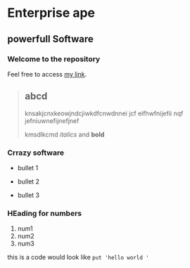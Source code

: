 
Enterprise ape
==============

powerfull Software
------------------

### Welcome to the repository

Feel free to access [my link](http://google.com).

> ## abcd
>
> knsakjcnxkeowjndcjiwkdfcnwdnnei	jcf  eifhwfnijefii	nqf jefniuwnefijnefjnef
>
> kmsdlkcmd *italics* and **bold**

### Crrazy software
* bullet 1
+ bullet 2
- bullet 3

### HEading for numbers
1. num1
2. num2
3. num3

this is a code would look like
`put 'hello world '`
